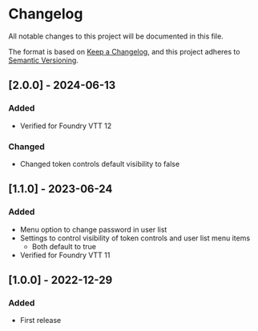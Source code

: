 # Changelog

All notable changes to this project will be documented in this file.

The format is based on [Keep a Changelog](https://keepachangelog.com/en/1.0.0/),
and this project adheres to [Semantic Versioning](https://semver.org/spec/v2.0.0.html).

## [2.0.0] - 2024-06-13

### Added

- Verified for Foundry VTT 12

### Changed

- Changed token controls default visibility to false

## [1.1.0] - 2023-06-24

### Added

- Menu option to change password in user list
- Settings to control visibility of token controls and user list menu items
  - Both default to true
- Verified for Foundry VTT 11

## [1.0.0] - 2022-12-29

### Added

- First release
